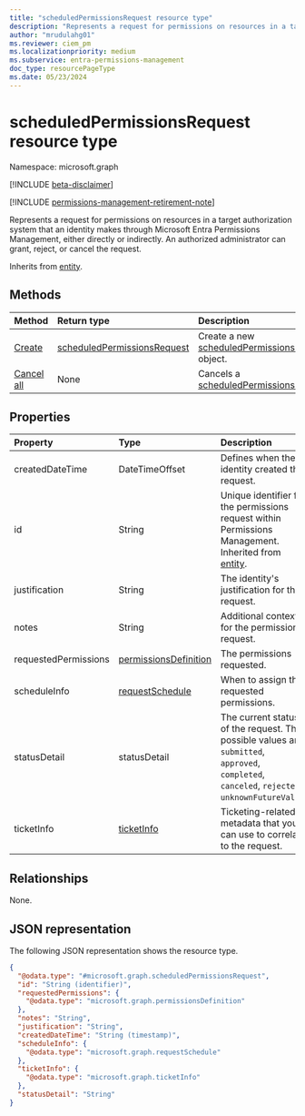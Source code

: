 ```yaml
---
title: "scheduledPermissionsRequest resource type"
description: "Represents a request for permissions on resources in a target authorization system that an identity makes through Microsoft Entra Permissions Management, either directly or indirectly."
author: "mrudulahg01"
ms.reviewer: ciem_pm
ms.localizationpriority: medium
ms.subservice: entra-permissions-management
doc_type: resourcePageType
ms.date: 05/23/2024
---
```


# scheduledPermissionsRequest resource type

Namespace: microsoft.graph

[!INCLUDE [beta-disclaimer](../../includes/beta-disclaimer.md)]

[!INCLUDE [permissions-management-retirement-note](../../includes/permissions-management-retirement-note.md)]

Represents a request for permissions on resources in a target authorization system that an identity makes through Microsoft Entra Permissions Management, either directly or indirectly. An authorized administrator can grant, reject, or cancel the request.

Inherits from [entity](../resources/entity.md).

## Methods
|Method|Return type|Description|
|:---|:---|:---|
|[Create](../api/permissionsmanagement-post-scheduledpermissionsrequests.md)|[scheduledPermissionsRequest](../resources/scheduledpermissionsrequest.md)|Create a new [scheduledPermissionsRequest](../resources/scheduledpermissionsrequest.md) object.|
|[Cancel all](../api/scheduledpermissionsrequest-cancelall.md)|None|Cancels a [scheduledPermissionsRequest](../resources/scheduledpermissionsrequest.md).|

## Properties
|Property|Type|Description|
|:---|:---|:---|
|createdDateTime|DateTimeOffset|Defines when the identity created the request.|
|id|String|Unique identifier for the permissions request within Permissions Management. Inherited from [entity](../resources/entity.md).|
|justification|String|The identity's justification for the request.|
|notes|String|Additional context for the permissions request.|
|requestedPermissions|[permissionsDefinition](../resources/permissionsdefinition.md)|The permissions requested.|
|scheduleInfo|[requestSchedule](../resources/requestschedule.md)|When to assign the requested permissions.|
|statusDetail|statusDetail|The current status of the request. The possible values are: `submitted`, `approved`, `completed`, `canceled`, `rejected`, `unknownFutureValue`.|
|ticketInfo|[ticketInfo](../resources/ticketinfo.md)|Ticketing-related metadata that you can use to correlate to the request.|

## Relationships
None.

## JSON representation
The following JSON representation shows the resource type.
<!-- {
  "blockType": "resource",
  "keyProperty": "id",
  "@odata.type": "microsoft.graph.scheduledPermissionsRequest",
  "baseType": "microsoft.graph.entity",
  "openType": false
}
-->
``` json
{
  "@odata.type": "#microsoft.graph.scheduledPermissionsRequest",
  "id": "String (identifier)",
  "requestedPermissions": {
    "@odata.type": "microsoft.graph.permissionsDefinition"
  },
  "notes": "String",
  "justification": "String",
  "createdDateTime": "String (timestamp)",
  "scheduleInfo": {
    "@odata.type": "microsoft.graph.requestSchedule"
  },
  "ticketInfo": {
    "@odata.type": "microsoft.graph.ticketInfo"
  },
  "statusDetail": "String"
}
```


